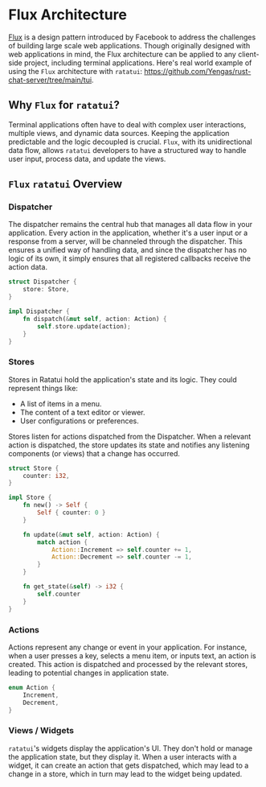 # Flux Architecture

[Flux](https://facebookarchive.github.io/flux/docs/in-depth-overview/) is a design pattern
introduced by Facebook to address the challenges of building large scale web applications. Though
originally designed with web applications in mind, the Flux architecture can be applied to any
client-side project, including terminal applications. Here's real world example of using the `Flux`
architecture with `ratatui`: <https://github.com/Yengas/rust-chat-server/tree/main/tui>.

## Why `Flux` for `ratatui`?

Terminal applications often have to deal with complex user interactions, multiple views, and dynamic
data sources. Keeping the application predictable and the logic decoupled is crucial. `Flux`, with
its unidirectional data flow, allows `ratatui` developers to have a structured way to handle user
input, process data, and update the views.

## `Flux` `ratatui` Overview

### Dispatcher

The dispatcher remains the central hub that manages all data flow in your application. Every action
in the application, whether it's a user input or a response from a server, will be channeled through
the dispatcher. This ensures a unified way of handling data, and since the dispatcher has no logic
of its own, it simply ensures that all registered callbacks receive the action data.

```rust
struct Dispatcher {
    store: Store,
}

impl Dispatcher {
    fn dispatch(&mut self, action: Action) {
        self.store.update(action);
    }
}
```

### Stores

Stores in Ratatui hold the application's state and its logic. They could represent things like:

- A list of items in a menu.
- The content of a text editor or viewer.
- User configurations or preferences.

Stores listen for actions dispatched from the Dispatcher. When a relevant action is dispatched, the
store updates its state and notifies any listening components (or views) that a change has occurred.

```rust
struct Store {
    counter: i32,
}

impl Store {
    fn new() -> Self {
        Self { counter: 0 }
    }

    fn update(&mut self, action: Action) {
        match action {
            Action::Increment => self.counter += 1,
            Action::Decrement => self.counter -= 1,
        }
    }

    fn get_state(&self) -> i32 {
        self.counter
    }
}

```

### Actions

Actions represent any change or event in your application. For instance, when a user presses a key,
selects a menu item, or inputs text, an action is created. This action is dispatched and processed
by the relevant stores, leading to potential changes in application state.

```rust
enum Action {
    Increment,
    Decrement,
}
```

### Views / Widgets

`ratatui`'s widgets display the application's UI. They don't hold or manage the application state,
but they display it. When a user interacts with a widget, it can create an action that gets
dispatched, which may lead to a change in a store, which in turn may lead to the widget being
updated.
